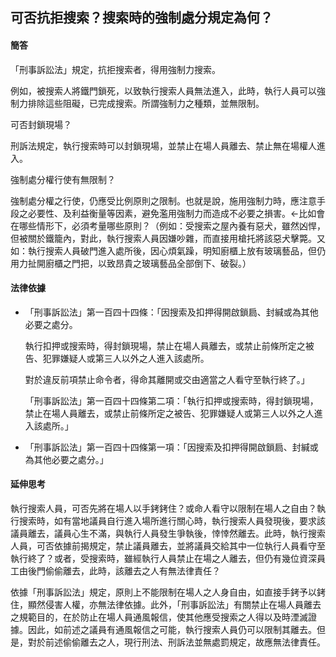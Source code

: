 ## 可否抗拒搜索？搜索時的強制處分規定為何？

#### 簡答

「刑事訴訟法」規定，抗拒搜索者，得用強制力搜索。

例如，被搜索人將鐵門鎖死，以致執行搜索人員無法進入，此時，執行人員可以強制力排除這些阻礙，已完成搜索。所謂強制力之種類，並無限制。

可否封鎖現場？

刑訴法規定，執行搜索時可以封鎖現場，並禁止在場人員離去、禁止無在場權人進入。

強制處分權行使有無限制？

強制處分權之行使，仍應受比例原則之限制。也就是說，施用強制力時，應注意手段之必要性、及利益衡量等因素，避免濫用強制力而造成不必要之損害。←比如會在哪些情形下，必須考量哪些原則？（例如：受搜索之屋內養有惡犬，雖然凶悍，但被關於鐵籠內，對此，執行搜索人員因嫌吵雜，而直接用槍托將該惡犬擊斃。又如：執行搜索人員破門進入處所後，因心煩氣躁，明知廚櫃上放有玻璃藝品，但仍用力扯開廚櫃之門把，以致昂貴之玻璃藝品全部倒下、破裂。）

#### 法律依據

* 「刑事訴訟法」第一百四十四條：「因搜索及扣押得開啟鎖扃、封緘或為其他必要之處分。

   執行扣押或搜索時，得封鎖現場，禁止在場人員離去，或禁止前條所定之被告、犯罪嫌疑人或第三人以外之人進入該處所。

   對於違反前項禁止命令者，得命其離開或交由適當之人看守至執行終了。」

   「刑事訴訟法」第一百四十四條第二項：「執行扣押或搜索時，得封鎖現場，禁止在場人員離去，或禁止前條所定之被告、犯罪嫌疑人或第三人以外之人進入該處所。」

* 「刑事訴訟法」第一百四十四條第一項：「因搜索及扣押得開啟鎖扃、封緘或為其他必要之處分。」

#### 延伸思考

執行搜索人員，可否先將在場人以手銬銬住？或命人看守以限制在場人之自由？執行搜索時，如有當地議員自行進入場所進行關心時，執行搜索人員發現後，要求該議員離去，議員心生不滿，與執行人員發生爭執後，悻悻然離去。此時，執行搜索人員，可否依據前揭規定，禁止議員離去，並將議員交給其中一位執行人員看守至執行終了？或者，受搜索時，雖經執行人員禁止在場之人離去，但仍有幾位資深員工由後門偷偷離去，此時，該離去之人有無法律責任？

依據「刑事訴訟法」規定，原則上不能限制在場人之人身自由，如直接手銬予以銬住，顯然侵害人權，亦無法律依據。此外，「刑事訴訟法」有關禁止在場人員離去之規範目的，在於防止在場人員通風報信，使其他應受搜索之人得以及時湮滅證據。因此，如前述之議員有通風報信之可能，執行搜索人員仍可以限制其離去。但是，對於前述偷偷離去之人，現行刑法、刑訴法並無處罰規定，故應無法律責任。